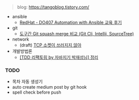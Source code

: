 > blog: https://tangoblog.tistory.com/

* ansible
  * [RedHat - DO407 Automation with Ansible 교육 후기](/ansible/DO407_Automation_with_Ansible.md)
* git
  * [도구간 Git squash merge 비교 (Git Cli, Intellij, SourceTree)](/git/git_squash_merge_part1.md)
* network
  * (draft) [TCP 소켓이 쓰러지지 않아](/network/draft.TCP_소켓이_쓰러지지않아)
* 개발방법론
  * [[TDD 리팩토링 by 자바지기 박재성님] 정리](/개발방법론/TDD_by_javajigi.md)

### TODO

* 목차 자동 생성기
* auto create medium post by git hook
* spell check before push
